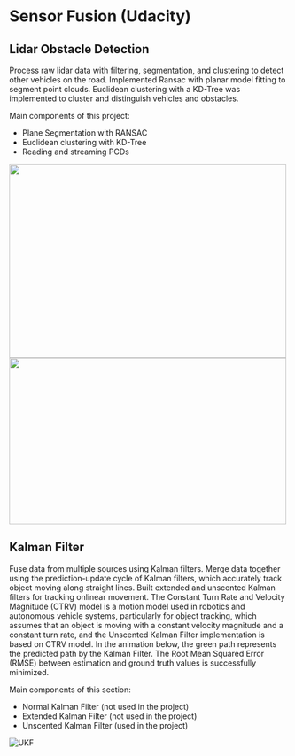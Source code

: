 # Sensor Fusion (Udacity)
## Lidar Obstacle Detection

Process raw lidar data with filtering, segmentation, and clustering to detect other vehicles on the road. Implemented Ransac with planar model fitting to segment point clouds. Euclidean clustering with a KD-Tree was implemented to cluster and distinguish vehicles and obstacles.

Main components of this project: 
- Plane Segmentation with RANSAC
- Euclidean clustering with KD-Tree
- Reading and streaming PCDs
  
<img src="https://github.com/user-attachments/assets/72341690-405a-4cf1-9a37-781ed8d739b6"  width="500" height="350"/>
<img src="https://github.com/user-attachments/assets/238bfead-790f-489b-90a2-08fe432849d2"  width="500" height="300"/>

## Kalman Filter
Fuse data from multiple sources using Kalman filters. Merge data together using the prediction-update cycle of Kalman filters, which accurately track object moving along straight lines. Built extended and unscented Kalman filters for tracking onlinear movement. The Constant Turn Rate and Velocity Magnitude (CTRV) model is a motion model used in robotics and autonomous vehicle systems, particularly for object tracking, which assumes that an object is moving with a constant velocity magnitude and a constant turn rate, and the Unscented Kalman Filter implementation is based on CTRV model. In the animation below, the green path represents the predicted path by the Kalman Filter. The Root Mean Squared Error (RMSE) between estimation and ground truth values is successfully minimized.

Main components of this section: 
- Normal Kalman Filter (not used in the project)
- Extended Kalman Filter (not used in the project)
- Unscented Kalman Filter (used in the project)
  
![UKF](https://github.com/user-attachments/assets/a2b8f13f-f61f-4b5e-8c9e-98297d7d6643)
